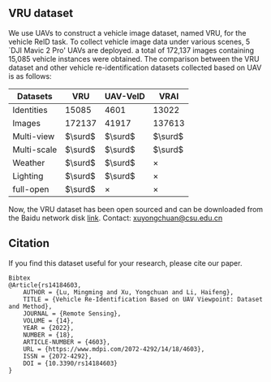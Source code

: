 ## VRU dataset 

We use UAVs to construct a vehicle image dataset, named VRU, for the vehicle ReID task. To collect vehicle image data under various scenes, 5 `DJI Mavic 2 Pro' UAVs are deployed. a total of 172,137 images containing 15,085 vehicle instances were obtained. The comparison between the VRU dataset and other vehicle re-identification datasets collected based on UAV is as follows:

| Datasets    | VRU     | UAV-VeID | VRAI     |
| ----------- | ------- | -------- | -------- |
| Identities  | 15085   | 4601     | 13022    |
| Images      | 172137  | 41917    | 137613   |
| Multi-view  | $\surd$ | $\surd$  | $\surd$  |
| Multi-scale | $\surd$ | $\surd$  | $\surd$  |
| Weather     | $\surd$ | $\surd$  | $\times$ |
| Lighting    | $\surd$ | $\surd$  | $\times$ |
| full-open   | $\surd$ | $\times$ | $\times$ |

Now, the VRU dataset has been open sourced and can be downloaded from the Baidu network disk [link](https://pan.baidu.com/s/1_8VFhyF9HGtgFF83DUSfSw).
Contact: xuyongchuan@csu.edu.cn

## Citation

If you find this dataset useful for your research, please cite our paper.

```
Bibtex
@Article{rs14184603,
	AUTHOR = {Lu, Mingming and Xu, Yongchuan and Li, Haifeng},
	TITLE = {Vehicle Re-Identification Based on UAV Viewpoint: Dataset and Method},
	JOURNAL = {Remote Sensing},
	VOLUME = {14},
	YEAR = {2022},
	NUMBER = {18},
	ARTICLE-NUMBER = {4603},
	URL = {https://www.mdpi.com/2072-4292/14/18/4603},
	ISSN = {2072-4292},
	DOI = {10.3390/rs14184603}
}
```

